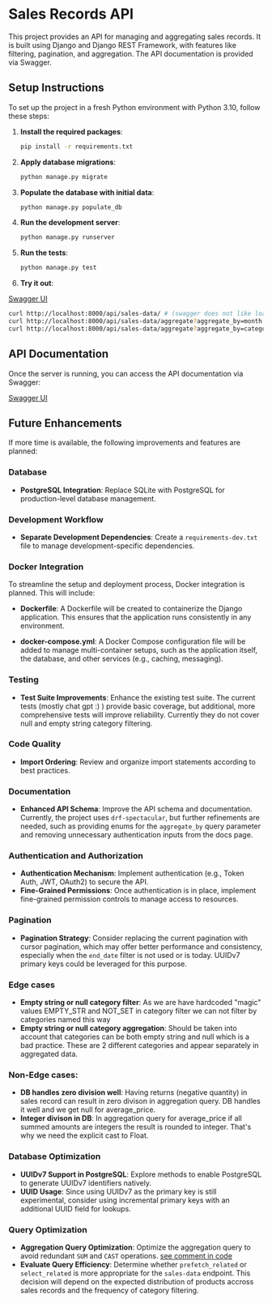 # Sales Records API

This project provides an API for managing and aggregating sales records. It is built using Django and Django REST Framework, with features like filtering, pagination, and aggregation. The API documentation is provided via Swagger.

## Setup Instructions

To set up the project in a fresh Python environment with Python 3.10, follow these steps:

1. **Install the required packages**:
   ```bash
   pip install -r requirements.txt
   ```

2. **Apply database migrations**:
   ```bash
   python manage.py migrate
   ```

3. **Populate the database with initial data**:
   ```bash
   python manage.py populate_db
   ```

4. **Run the development server**:
   ```bash
   python manage.py runserver
   ```

5. **Run the tests**:
   ```bash
   python manage.py test
   ```

6. **Try it out**:

[Swagger UI](http://localhost:8000/api/schema/swagger-ui/)

   ```bash
   curl http://localhost:8000/api/sales-data/ # (swagger does not like loading this one with no filters)
   curl http://localhost:8000/api/sales-data/aggregate?aggregate_by=month
   curl http://localhost:8000/api/sales-data/aggregate?aggregate_by=category
   ```
## API Documentation

Once the server is running, you can access the API documentation via Swagger:

[Swagger UI](http://localhost:8000/api/schema/swagger-ui/)

## Future Enhancements

If more time is available, the following improvements and features are planned:

### Database
- **PostgreSQL Integration**: Replace SQLite with PostgreSQL for production-level database management.

### Development Workflow
- **Separate Development Dependencies**: Create a `requirements-dev.txt` file to manage development-specific dependencies.

### Docker Integration
To streamline the setup and deployment process, Docker integration is planned. This will include:

- **Dockerfile**: A Dockerfile will be created to containerize the Django application. This ensures that the application runs consistently in any environment.

- **docker-compose.yml**: A Docker Compose configuration file will be added to manage multi-container setups, such as the application itself, the database, and other services (e.g., caching, messaging).
### Testing
- **Test Suite Improvements**: Enhance the existing test suite. The current tests (mostly chat gpt :) ) provide basic coverage, but additional, more comprehensive tests will improve reliability. Currently they do not cover null and empty string category filtering.

### Code Quality
- **Import Ordering**: Review and organize import statements according to best practices.

### Documentation
- **Enhanced API Schema**: Improve the API schema and documentation. Currently, the project uses `drf-spectacular`, but further refinements are needed, such as providing enums for the `aggregate_by` query parameter and removing unnecessary authentication inputs from the docs page. 

### Authentication and Authorization
- **Authentication Mechanism**: Implement authentication (e.g., Token Auth, JWT, OAuth2) to secure the API.
- **Fine-Grained Permissions**: Once authentication is in place, implement fine-grained permission controls to manage access to resources.

### Pagination
- **Pagination Strategy**: Consider replacing the current pagination with cursor pagination, which may offer better performance and consistency, especially when the `end_date` filter is not used or is today. UUIDv7 primary keys could be leveraged for this purpose.

### Edge cases
- **Empty string or null category filter**: As we are have hardcoded "magic" values EMPTY_STR and NOT_SET in category filter we can not filter by categories named this way
- **Empty string or null category aggregation**: Should be taken into account that categories can be both empty string and null which is a bad practice. These are 2 different categories and appear separately in aggregated data.

### Non-Edge cases:
- **DB handles zero division well**: Having returns (negative quantity) in sales record can result in zero divison in aggregation query. DB handles it well and we get null for average_price.
- **Integer divison in DB**: In aggregation query for average_price if all summed amounts are integers the result is rounded to integer. That's why we need the explicit cast to Float.

### Database Optimization
- **UUIDv7 Support in PostgreSQL**: Explore methods to enable PostgreSQL to generate UUIDv7 identifiers natively.
- **UUID Usage**: Since using UUIDv7 as the primary key is still experimental, consider using incremental primary keys with an additional UUID field for lookups.

### Query Optimization
- **Aggregation Query Optimization**: Optimize the aggregation query to avoid redundant `SUM` and `CAST` operations.  [see comment in code](https://github.com/tsvetoslav95/sales-data-task/blob/ef8a7248d017408093194c5d9e1251c3964749fa/sales/views.py#L77)
- **Evaluate Query Efficiency**: Determine whether `prefetch_related` or `select_related` is more appropriate for the `sales-data` endpoint. This decision will depend on the expected distribution of products accross sales records and the frequency of category filtering.


